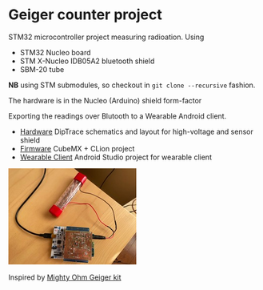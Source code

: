 # Geiger counter project

STM32 microcontroller project measuring radioation. Using

- STM32 Nucleo board
- STM X-Nucleo IDB05A2 bluetooth shield
- SBM-20 tube

**NB** using STM submodules, so checkout in `git clone --recursive` fashion.

The hardware is in the Nucleo (Arduino) shield form-factor

Exporting the readings over Blutooth to a Wearable Android client.

- [Hardware](./hardware) DipTrace schematics and layout for high-voltage and sensor shield
- [Firmware](./firmware) CubeMX + CLion project
- [Wearable Client](./client/android) Android Studio project for wearable client

![Complete Device](./CompleteDevice.jpg)

Inspired by [Mighty Ohm Geiger kit](https://mightyohm.com/blog/products/geiger-counter/)
